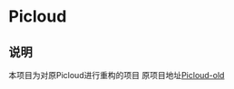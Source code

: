 # Picloud

## 说明
本项目为对原Picloud进行重构的项目
原项目地址[Picloud-old](https://github.com/JetMuffin/Picloud-old)

